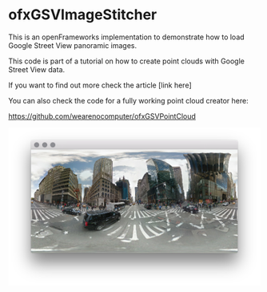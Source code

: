 # ofxGSVImageStitcher

This is an openFrameworks implementation to demonstrate how to load Google Street View panoramic images.

This code is part of a tutorial on how to create point clouds with Google Street View data. 

If you want to find out more check the article [link here] 

You can also check the code for a fully working point cloud creator here:

https://github.com/wearenocomputer/ofxGSVPointCloud

![screenshot](/screenshots/one.png?raw=true)

